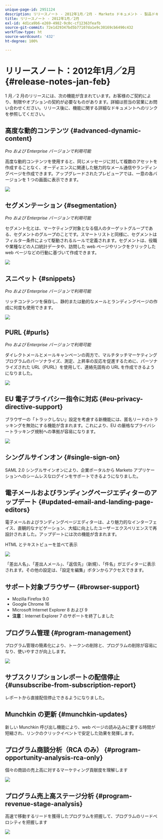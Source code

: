 ```yaml
---
unique-page-id: 2951124
description: リリースノート - 2012年1月／2月 - Marketo ドキュメント - 製品ドキュメント
title: リリースノート - 2012年1月／2月
exl-id: 4d1ca9b6-e269-4982-9c0c-cf12363feafb
source-git-commit: 72e1d29347bd5b77107da1e9c30169cb6490c432
workflow-type: ht
source-wordcount: '432'
ht-degree: 100%

---
```


# リリースノート：2012年1月／2月 {#release-notes-jan-feb}

1 月／2 月のリリースには、次の機能が含まれています。お客様のご契約により、制限やオプションの契約が必要なものがあります。詳細は担当の営業にお問い合わせください。リリース後に、機能に関する詳細なドキュメントへのリンクを参照してください。

## 高度な動的コンテンツ {#advanced-dynamic-content}

_Pro および Enterprise バージョンで利用可能_

高度な動的コンテンツを使用すると、同じメッセージに対して複数のアセットを作成することなく、オーディエンスに関連した魅力的なメール通信やランディングページを作成できます。アップグレードされたプレビューアでは、一意の各バージョンを 1 つの画面に表示できます。

![](assets/image2014-9-23-9-3a50-3a27.png)

## セグメンテーション  {#segmentation}

_Pro および Enterprise バージョンで利用可能_

セグメント化とは、マーケティング対象となる個人のターゲットグループである、セグメントのグループのことです。スマートリストと同様に、セグメントはフィルター条件によって駆動されるルールで定義されます。セグメントは、役職や業種などの人口統計データや、訪問した web ページやリンクをクリックした web ページなどの行動に基づいて作成できます。

![](assets/image2014-9-23-9-3a50-3a42.png)

## スニペット {#snippets}

_Pro および Enterprise バージョンで利用可能_

リッチコンテンツを保存し、静的または動的なメールとランディングページの作成に何度も使用できます。

![](assets/image2014-9-23-9-3a50-3a58.png)

## PURL {#purls}

_Pro および Enterprise バージョンで利用可能_

ダイレクトメールとメールキャンペーンの両方で、マルチタッチマーケティングプログラムのパーソナライズ、測定、上昇率の反応を促進するために、パーソナライズされた URL（PURL）を使用して、連絡先固有の URL を作成できるようになりました。

![](assets/image2014-9-23-9-3a51-3a11.png)

## EU 電子プライバシー指令に対応 {#eu-privacy-directive-support}

ブラウザーの「トラックしない」設定を考慮する新機能には、匿名リードのトラッキングを無効にする機能が含まれます。これにより、EU の厳格なプライバシートラッキング規制への準拠が容易になります。

![](assets/image2014-9-23-9-3a51-3a32.png)

## シングルサインオン {#single-sign-on}

SAML 2.0 シングルサインオンにより、企業ポータルから Marketo アプリケーションへのシームレスなログインをサポートできるようになりました。

## 電子メールおよびランディングページエディターのアップデート {#updated-email-and-landing-page-editors}

電子メールおよびランディングページエディターは、より魅力的なインターフェイス、直観的なナビゲーション、大幅に向上したユーザーエクスペリエンスで再設計されました。アップデートには次の機能が含まれます。

HTML とテキストビューを並べて表示

![](assets/image2014-9-23-9-3a51-3a54.png)

「差出人名」、「差出人メール」、「返信先」（新規）、「件名」がエディターに表示されます。その他の設定は、「設定を編集」ボタンからアクセスできます。

## サポート対象ブラウザー {#browser-support}

* Mozilla Firefox 9.0
* Google Chrome 16
* Microsoft Internet Explorer 8 および 9
* **注意**：Internet Explorer 7 のサポートを終了しました

## プログラム管理 {#program-management}

プログラム管理の簡素化により、トークンの削除と、プログラムの削除が容易になり、使いやすさが向上します。

![](assets/image2014-9-23-9-3a52-3a11.png)

## サブスクリプションレポートの配信停止 {#unsubscribe-from-subscription-report}

レポートから直接配信停止できるようになりました。

## Munchkin の更新 {#munchkin-updates}

新しい Munchkin 呼び出し機能により、web ページの読み込みに要する時間が短縮され、リンクのクリックイベントで安定した効果を発揮します。

## プログラム商談分析（RCA のみ） {#program-opportunity-analysis-rca-only}

個々の商談の売上高に対するマーケティング貢献度を理解します

![](assets/image2014-9-23-9-3a52-3a30.png)

## プログラム売上高ステージ分析 {#program-revenue-stage-analysis}

高速で移動するリードを獲得したプログラムを把握して、プログラムのリードベロシティを把握します

![](assets/image2014-9-23-9-3a52-3a47.png)
